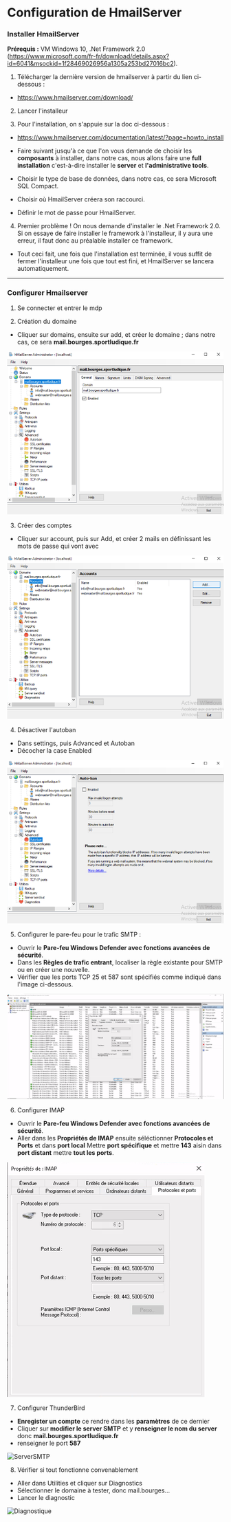 # Configuration de HmailServer 

### Installer HmailServer

**Prérequis :** VM Windows 10, .Net Framework 2.0 (https://www.microsoft.com/fr-fr/download/details.aspx?id=6041&msockid=1f28469026956a1305a253bd27016bc2).

1. Télécharger la dernière version de hmailserver à partir du lien ci-dessous :
- https://www.hmailserver.com/download/

2. Lancer l'installeur 

3. Pour l'installation, on s'appuie sur la doc ci-dessous : 
- https://www.hmailserver.com/documentation/latest/?page=howto_install

- Faire suivant jusqu'à ce que l'on vous demande de choisir les **composants** à installer, dans notre cas, nous allons faire une **full installation** c'est-à-dire installer le **server** et **l'administrative tools**. 

- Choisir le type de base de données, dans notre cas, ce sera Microsoft SQL Compact.

- Choisir où HmailServer créera son raccourci.

- Définir le mot de passe pour HmailServer.

4. Premier problème ! On nous demande d'installer le .Net Framework 2.0. Si on essaye de faire installer le framework à l'installeur, il y aura une erreur, il faut donc au préalable installer ce framework. 

- Tout ceci fait, une fois que l'installation est terminée, il vous suffit de fermer l'installeur une fois que tout est fini, et HmailServer se lancera automatiquement.

---

### Configurer Hmailserver 

1. Se connecter et entrer le mdp 

2. Création du domaine 
- Cliquer sur domains, ensuite sur add, et créer le domaine ; dans notre cas, ce sera **mail.bourges.sportludique.fr** 

![Domain](https://raw.githubusercontent.com/PatrickDummans/Bourges2025/refs/heads/main/images/domain.png)

3. Créer des comptes 
- Cliquer sur account, puis sur Add, et créer 2 mails en définissant les mots de passe qui vont avec

![Comptes](https://raw.githubusercontent.com/PatrickDummans/Bourges2025/refs/heads/main/images/comptes.png)

4. Désactiver l'autoban 
- Dans settings, puis Advanced et Autoban 
- Décocher la case Enabled

![Autoban](https://raw.githubusercontent.com/PatrickDummans/Bourges2025/refs/heads/main/images/autoban.png)



5. Configurer le pare-feu pour le trafic SMTP :
- Ouvrir le **Pare-feu Windows Defender avec fonctions avancées de sécurité**.
- Dans les **Règles de trafic entrant**, localiser la règle existante pour SMTP ou en créer une nouvelle.
- Vérifier que les ports TCP 25 et 587 sont spécifiés comme indiqué dans l'image ci-dessous.

![Pare-feu SMTP](https://raw.githubusercontent.com/PatrickDummans/Bourges2025/refs/heads/main/images/Parefeu%20SMTP.png)

6. Configurer IMAP
- Ouvrir le **Pare-feu Windows Defender avec fonctions avancées de sécurité**.
- Aller dans les **Propriétés de IMAP** ensuite séléctionner **Protocoles et Ports** et dans **port local** Mettre **port spécifique** et mettre **143** aisin dans **port distant** mettre **tout les ports**.

![ParfeuIMAP](https://raw.githubusercontent.com/PatrickDummans/Bourges2025/refs/heads/main/images/ParefeuIMAP.png)

7. Configurer ThunderBird
- **Enregister un compte** ce rendre dans les **paramètres** de ce dernier 
- Cliquer sur **modifier le server SMTP** et y **renseigner le nom du server** donc **mail.bourges.sportludique.fr**
- renseigner le port **587**

![ServerSMTP](https://raw.githubusercontent.com/PatrickDummans/Bourges2025/refs/heads/main/images/Param%C3%A8tres.png)

8. Vérifier si tout fonctionne convenablement
- Aller dans Utilities et cliquer sur Diagnostics 
- Sélectionner le domaine à tester, donc mail.bourges... 
- Lancer le diagnostic 

![Diagnostique](https://raw.githubusercontent.com/PatrickDummans/Bourges2025/refs/heads)

